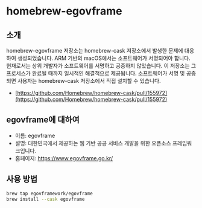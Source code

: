 # homebrew-egovframe

## 소개
homebrew-egovframe 저장소는 homebrew-cask 저장소에서 발생한 문제에 대응하여 생성되었습니다. ARM 기반의 macOS에서는 소프트웨어가 서명되어야 합니다. 현재로서는 상위 개발자가 소프트웨어를 서명하고 공증하지 않았습니다. 이 저장소는 그 프로세스가 완료될 때까지 일시적인 해결책으로 제공됩니다. 소프트웨어가 서명 및 공증되면 사용자는 homebrew-cask 저장소에서 직접 설치할 수 있습니다.

- [https://github.com/Homebrew/homebrew-cask/pull/155972](https://github.com/Homebrew/homebrew-cask/pull/155972)

## egovframe에 대하여
- 이름: egovframe
- 설명: 대한민국에서 제공하는 웹 기반 공공 서비스 개발을 위한 오픈소스 프레임워크입니다.
- 홈페이지: https://www.egovframe.go.kr/

## 사용 방법
``` bash
brew tap egovframework/egovframe
brew install --cask egovframe
```
